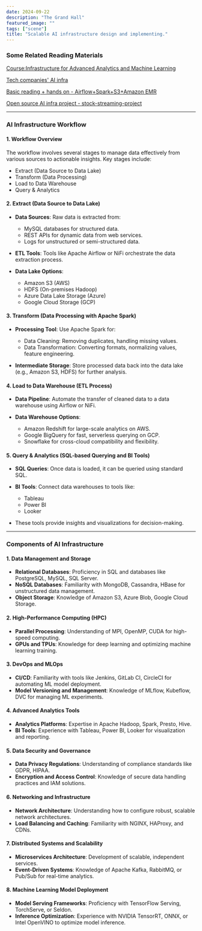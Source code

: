 ```yaml
---
date: 2024-09-22
description: "The Grand Hall"
featured_image: "" 
tags: ["scene"]
title: "Scalable AI infrastructure design and implementing."
---
```

### Some Related Reading Materials

[Course:Infrastructure for Advanced Analytics and Machine Learning](https://scalable-infrastructure.github.io/)

[Tech companies' AI infra](https://github.com/1duo/awesome-ai-infrastructures/)

[Basic reading + hands on - Airflow+Spark+S3+Amazon EMR](https://ganguly-04.medium.com/airflow-spark-s3-stitching-it-all-together-1acbfba67e33)

[Open source AI infra project - stock-streaming-project](https://github.com/Zzdragon66/stock-streaming-project)


---

### AI Infrastructure Workflow

#### 1. Workflow Overview
The workflow involves several stages to manage data effectively from various sources to actionable insights. Key stages include:

- Extract (Data Source to Data Lake)
- Transform (Data Processing)
- Load to Data Warehouse
- Query & Analytics


#### 2. Extract (Data Source to Data Lake)
- **Data Sources**: Raw data is extracted from:
  - MySQL databases for structured data.
  - REST APIs for dynamic data from web services.
  - Logs for unstructured or semi-structured data.
  
- **ETL Tools**: Tools like Apache Airflow or NiFi orchestrate the data extraction process.

- **Data Lake Options**:
  - Amazon S3 (AWS)
  - HDFS (On-premises Hadoop)
  - Azure Data Lake Storage (Azure)
  - Google Cloud Storage (GCP)

#### 3. Transform (Data Processing with Apache Spark)
- **Processing Tool**: Use Apache Spark for:
  - Data Cleaning: Removing duplicates, handling missing values.
  - Data Transformation: Converting formats, normalizing values, feature engineering.

- **Intermediate Storage**: Store processed data back into the data lake (e.g., Amazon S3, HDFS) for further analysis.

#### 4. Load to Data Warehouse (ETL Process)
- **Data Pipeline**: Automate the transfer of cleaned data to a data warehouse using Airflow or NiFi.

- **Data Warehouse Options**:
  - Amazon Redshift for large-scale analytics on AWS.
  - Google BigQuery for fast, serverless querying on GCP.
  - Snowflake for cross-cloud compatibility and flexibility.

#### 5. Query & Analytics (SQL-based Querying and BI Tools)
- **SQL Queries**: Once data is loaded, it can be queried using standard SQL.

- **BI Tools**: Connect data warehouses to tools like:
  - Tableau
  - Power BI
  - Looker
- These tools provide insights and visualizations for decision-making.

---

###  Components of AI Infrastructure

#### 1. Data Management and Storage
- **Relational Databases**: Proficiency in SQL and databases like PostgreSQL, MySQL, SQL Server.
- **NoSQL Databases**: Familiarity with MongoDB, Cassandra, HBase for unstructured data management.
- **Object Storage**: Knowledge of Amazon S3, Azure Blob, Google Cloud Storage.

#### 2. High-Performance Computing (HPC)
- **Parallel Processing**: Understanding of MPI, OpenMP, CUDA for high-speed computing.
- **GPUs and TPUs**: Knowledge for deep learning and optimizing machine learning training.

#### 3. DevOps and MLOps
- **CI/CD**: Familiarity with tools like Jenkins, GitLab CI, CircleCI for automating ML model deployment.
- **Model Versioning and Management**: Knowledge of MLflow, Kubeflow, DVC for managing ML experiments.

#### 4. Advanced Analytics Tools
- **Analytics Platforms**: Expertise in Apache Hadoop, Spark, Presto, Hive.
- **BI Tools**: Experience with Tableau, Power BI, Looker for visualization and reporting.

#### 5. Data Security and Governance
- **Data Privacy Regulations**: Understanding of compliance standards like GDPR, HIPAA.
- **Encryption and Access Control**: Knowledge of secure data handling practices and IAM solutions.

#### 6. Networking and Infrastructure
- **Network Architecture**: Understanding how to configure robust, scalable network architectures.
- **Load Balancing and Caching**: Familiarity with NGINX, HAProxy, and CDNs.

#### 7. Distributed Systems and Scalability
- **Microservices Architecture**: Development of scalable, independent services.
- **Event-Driven Systems**: Knowledge of Apache Kafka, RabbitMQ, or Pub/Sub for real-time analytics.

#### 8. Machine Learning Model Deployment
- **Model Serving Frameworks**: Proficiency with TensorFlow Serving, TorchServe, or Seldon.
- **Inference Optimization**: Experience with NVIDIA TensorRT, ONNX, or Intel OpenVINO to optimize model inference.

